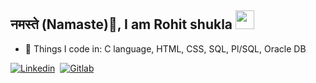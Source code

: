 ## नमस्ते (Namaste)🙏, I am Rohit shukla <img src="https://emojis.slackmojis.com/emojis/images/1531849430/4246/blob-sunglasses.gif?1531849430" width="30"/>

- 🔭 Things I code in: C language, HTML, CSS, SQL, Pl/SQL, Oracle DB

 [![Linkedin](https://img.shields.io/badge/LinkedIn-0077B5?style=for-the-badge&logo=linkedin&logoColor=white)](https://www.linkedin.com/in/rohitshukla001/)&nbsp; <a href="https://gitlab.com/rohitshukla001/"> <img alt="Gitlab" src="https://img.shields.io/badge/GitLab-330F63?style=for-the-badge&logo=gitlab&logoColor=white"/>
</a>

